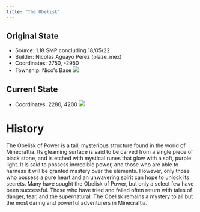 ```yaml
---
title: "The Obelisk"
---
```

## Original State
-  Source: 1.18 SMP concluding 18/05/22
-  Builder: Nicolas Aguayo Perez (blaze_mex)
-  Coordinates: 2750, -2950
-  Township: Nico's Base
![](BNB-Survival/images/Pasted%20image%2020230207154307.png)
## Current State
-  Coordinates: 2280, 4200
![](BNB-Survival/images/2023-02-07_15.51.44.png)
# History
The Obelisk of Power is a tall, mysterious structure found in the world of Minecraftia. Its gleaming surface is said to be carved from a single piece of black stone, and is etched with mystical runes that glow with a soft, purple light. It is said to possess incredible power, and those who are able to harness it will be granted mastery over the elements. However, only those who possess a pure heart and an unwavering spirit can hope to unlock its secrets. Many have sought the Obelisk of Power, but only a select few have been successful. Those who have tried and failed often return with tales of danger, fear, and the supernatural. The Obelisk remains a mystery to all but the most daring and powerful adventurers in Minecraftia.